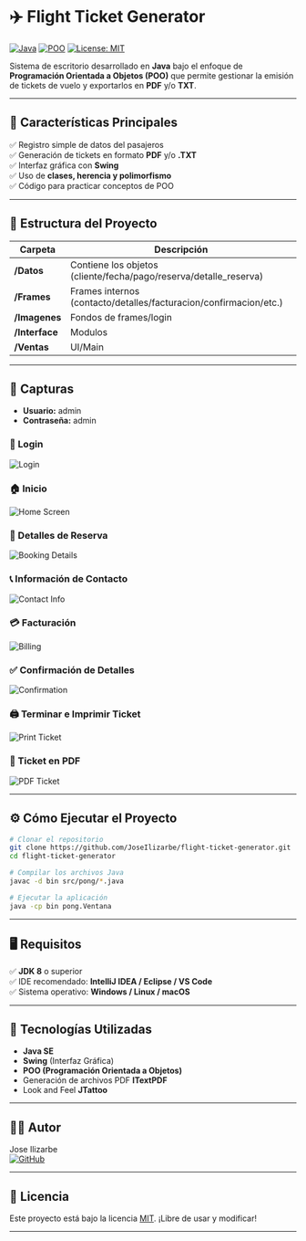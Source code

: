
# ✈️ Flight Ticket Generator

[![Java](https://img.shields.io/badge/Java-ED8B00?style=for-the-badge&logo=java&logoColor=white)](https://www.oracle.com/java/)
[![POO](https://img.shields.io/badge/Object%20Oriented-Programming-blue?style=for-the-badge)]()
[![License: MIT](https://img.shields.io/badge/License-MIT-yellow.svg?style=for-the-badge)](https://opensource.org/licenses/MIT)

Sistema de escritorio desarrollado en **Java** bajo el enfoque de **Programación Orientada a Objetos (POO)** que permite gestionar la emisión de tickets de vuelo y exportarlos en **PDF** y/o **TXT**.

---

## 🌟 Características Principales
✅ Registro simple de datos del pasajeros  
✅ Generación de tickets en formato **PDF** y/o **.TXT**  
✅ Interfaz gráfica con **Swing**  
✅ Uso de **clases, herencia y polimorfismo**  
✅ Código para practicar conceptos de POO

---

## 🧠 Estructura del Proyecto
| Carpeta           | Descripción                                                         |
|-------------------|---------------------------------------------------------------------|
| **/Datos**        | Contiene los objetos (cliente/fecha/pago/reserva/detalle_reserva)   |
| **/Frames**       | Frames internos (contacto/detalles/facturacion/confirmacion/etc.)   |
| **/Imagenes**     | Fondos de frames/login                                              |
| **/Interface**    | Modulos                                                             |  
| **/Ventas**       | UI/Main                                                             |

---

## 📸 Capturas

- **Usuario:** admin
- **Contraseña:** admin
  
### 🔐 Login
![Login](./captures/login.JPG)

### 🏠 Inicio
![Home Screen](./captures/main.JPG)

### 📑 Detalles de Reserva
![Booking Details](./captures/p1.JPG)

### 📞 Información de Contacto
![Contact Info](./captures/p2.JPG)

### 💳 Facturación
![Billing](./captures/p3.JPG)

### ✅ Confirmación de Detalles
![Confirmation](./captures/p4.JPG)

### 🖨️ Terminar e Imprimir Ticket
![Print Ticket](./captures/p5.JPG)

### 📄 Ticket en PDF
![PDF Ticket](./screenshots/ticket_pdf.JPG)

---

## ⚙️ Cómo Ejecutar el Proyecto
```bash
# Clonar el repositorio
git clone https://github.com/JoseIlizarbe/flight-ticket-generator.git
cd flight-ticket-generator

# Compilar los archivos Java
javac -d bin src/pong/*.java

# Ejecutar la aplicación
java -cp bin pong.Ventana
```

---

## 🖥️ Requisitos
✅ **JDK 8** o superior  
✅ IDE recomendado: **IntelliJ IDEA / Eclipse / VS Code**  
✅ Sistema operativo: **Windows / Linux / macOS**

---

## 💾 Tecnologías Utilizadas
- **Java SE**
- **Swing** (Interfaz Gráfica)
- **POO (Programación Orientada a Objetos)**
- Generación de archivos PDF **ITextPDF**
- Look and Feel **JTattoo**

---

## 👨‍💻 Autor
Jose Ilizarbe  
[![GitHub](https://img.shields.io/badge/GitHub-JoseIlizarbe-black?style=for-the-badge&logo=github)](https://github.com/JoseIlizarbe)

---

## 📄 Licencia
Este proyecto está bajo la licencia [MIT](https://opensource.org/licenses/MIT). ¡Libre de usar y modificar!

---
